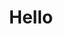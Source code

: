 ---
# Feel free to add content and custom Front Matter to this file.
# To modify the layout, see https://jekyllrb.com/docs/themes/#overriding-theme-defaults

layout: defaulten
lang: en
ref: index
title: Hello

---